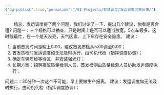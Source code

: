 ```yaml
---
{"dg-publish":true,"permalink":"/01 Projects/智慧调度/发运调度问题反馈/"}
---
```


&emsp;&emsp;杨总，发运调度提了两个问题，我们讨论了一下，提出几个建议，你看是否合适?
问题一：三个规格可以抽查，只是时间上是否可以适当放宽，5点车最多，这时候最忙，在一个是天没亮，天气因素，上下车存在安全隐患。
建议：
1. 当前首发时间是晚上0:00，建议首发质检从5:00调至0:00；
2. 首发质检时发运调度如无法及时执行，由司机代检（指挥调度协调）；
3. 确定车辆质检等待区，并安装强光灯；
4. 长期方案：招聘夜班质量检测人员，首发检测由质量检测人员协助发运调度执行；

问题二：30分钟一次这个不可能，早上要做生产报表。
建议：发运调度如无法及时执行，由司机代检（指挥调度协调）；